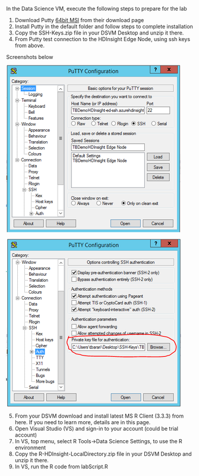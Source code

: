 In the Data Science VM, execute the following steps to prepare for the lab

1.	Download Putty [64bit MSI](https://the.earth.li/~sgtatham/putty/latest/w64/putty-64bit-0.68-installer.msi) from their download page
2.	Install Putty in the default folder and follow steps to complete installation
3.	Copy the SSH-Keys.zip file in your DSVM Desktop and unzip it there.
4.	From Putty test connection to the HDInsight Edge Node, using ssh keys from above. 

Screenshots below

![Screenshot](images/Putty1.png)

![Screenshot](images/Putty2.png)

5.	From your DSVM download and install latest MS R Client (3.3.3) from here. If you need to learn more, details are in this page.
6.	Open Visual Studio (VS) and sign-in to your account (could be trial account)
7.	In VS, top menu, select R Tools->Data Science Settings, to use the R environment
8.	Copy the R-HDInsight-LocalDirectory.zip file in your DSVM Desktop and unzip it there.
9.	In VS, run the R code from labScript.R
